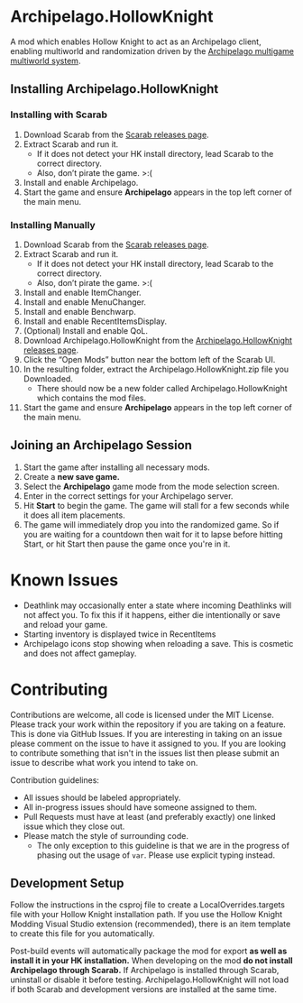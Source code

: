 # Archipelago.HollowKnight

A mod which enables Hollow Knight to act as an Archipelago client, enabling multiworld and randomization driven by the [Archipelago multigame multiworld system](https://archipelago.gg).

## Installing Archipelago.HollowKnight
### Installing with Scarab
1. Download Scarab from the [Scarab releases page](https://github.com/fifty-six/Scarab/releases).
2. Extract Scarab and run it.
	* If it does not detect your HK install directory, lead Scarab to the correct directory.
	* Also, don’t pirate the game. >:(
3. Install and enable Archipelago.
4. Start the game and ensure **Archipelago** appears in the top left corner of the main menu.

### Installing Manually
1. Download Scarab from the [Scarab releases page](https://github.com/fifty-six/Scarab/releases).
2. Extract Scarab and run it.
	* If it does not detect your HK install directory, lead Scarab to the correct directory.
	* Also, don’t pirate the game. >:(
3. Install and enable ItemChanger.
4. Install and enable MenuChanger.
5. Install and enable Benchwarp.
6. Install and enable RecentItemsDisplay.
7. (Optional) Install and enable QoL.
8. Download Archipelago.HollowKnight from the [Archipelago.HollowKnight releases page]().
9. Click the “Open Mods” button near the bottom left of the Scarab UI.
10. In the resulting folder, extract the Archipelago.HollowKnight.zip file you Downloaded.
	* There should now be a new folder called Archipelago.HollowKnight which contains the mod files.
11. Start the game and ensure **Archipelago** appears in the top left corner of the main menu.

## Joining an Archipelago Session
1. Start the game after installing all necessary mods.
2. Create a **new save game.**
3. Select the **Archipelago** game mode from the mode selection screen.
4. Enter in the correct settings for your Archipelago server.
5. Hit **Start** to begin the game. The game will stall for a few seconds while it does all item placements.
6. The game will immediately drop you into the randomized game. So if you are waiting for a countdown then wait for it to lapse before hitting Start, or hit Start then pause the game once you're in it.

# Known Issues

- Deathlink may occasionally enter a state where incoming Deathlinks will not affect you.  To fix this if it happens, either die intentionally or save and reload your game.
- Starting inventory is displayed twice in RecentItems
- Archipelago icons stop showing when reloading a save.  This is cosmetic and does not affect gameplay.

# Contributing
Contributions are welcome, all code is licensed under the MIT License. Please track your work within the repository if you are taking on a feature. This is done via GitHub Issues. If you are interesting in taking on an issue please comment on the issue to have it assigned to you. If you are looking to contribute something that isn't in the issues list then please submit an issue to describe what work you intend to take on.

Contribution guidelines:
* All issues should be labeled appropriately.
* All in-progress issues should have someone assigned to them.
* Pull Requests must have at least (and preferably exactly) one linked issue which they close out.
* Please match the style of surrounding code. 
  * The only exception to this guideline is that we are in the progress of phasing out the usage of `var`. Please use explicit typing instead.

## Development Setup
Follow the instructions in the csproj file to create a LocalOverrides.targets file with your Hollow Knight installation path. If you use the Hollow Knight Modding Visual Studio extension (recommended), there is an item template to create this file for you automatically.

Post-build events will automatically package the mod for export **as well as install it in your HK installation.** When developing on the mod **do not install Archipelago through Scarab.** If Archipelago is installed through Scarab, uninstall or disable it before testing. Archipelago.HollowKnight will not load if both Scarab and development versions are installed at the same time.

